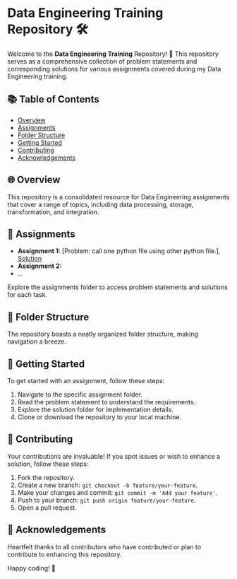 # Data Engineering Training Repository 🛠️

Welcome to the **Data Engineering Training** Repository! 🚀 This repository serves as a comprehensive collection of problem statements and corresponding solutions for various assignments covered during my Data Engineering training.

## 📚 Table of Contents
- [Overview](#overview)
- [Assignments](#assignments)
- [Folder Structure](#folder-structure)
- [Getting Started](#getting-started)
- [Contributing](#contributing)
- [Acknowledgements](#acknowledgements)

## 🌐 Overview
This repository is a consolidated resource for Data Engineering assignments that cover a range of topics, including data processing, storage, transformation, and integration.

## 🚀 Assignments
- **Assignment 1:** [Problem: call one python file using other python file.], [Solution](assignments/show_by_sys.py)
- **Assignment 2:** 
- ...

Explore the assignments folder to access problem statements and solutions for each task.

## 📁 Folder Structure
The repository boasts a neatly organized folder structure, making navigation a breeze.

## 🚀 Getting Started
To get started with an assignment, follow these steps:

1. Navigate to the specific assignment folder.
2. Read the problem statement to understand the requirements.
3. Explore the solution folder for implementation details.
4. Clone or download the repository to your local machine.

## 🤝 Contributing
Your contributions are invaluable! If you spot issues or wish to enhance a solution, follow these steps:
1. Fork the repository.
2. Create a new branch: `git checkout -b feature/your-feature`.
3. Make your changes and commit: `git commit -m 'Add your feature'`.
4. Push to your branch: `git push origin feature/your-feature`.
5. Open a pull request.

## 🎉 Acknowledgements
Heartfelt thanks to all contributors who have contributed or plan to contribute to enhancing this repository.

Happy coding! 🚀
